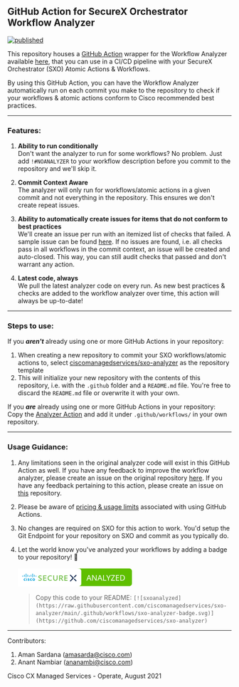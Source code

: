 ## GitHub Action for SecureX Orchestrator Workflow Analyzer

[![published](https://static.production.devnetcloud.com/codeexchange/assets/images/devnet-published.svg)](https://developer.cisco.com/codeexchange/github/repo/ciscomanagedservices/sxo-analyzer)

This repository houses a [GitHub Action](https://github.com/features/actions) wrapper for the Workflow Analyzer available [here](https://ciscosecurity.github.io/sxo-05-security-workflows/analyzer/), that you can use in a CI/CD pipeline with your SecureX Orchestrator (SXO) Atomic Actions & Workflows. 

By using this GitHub Action, you can have the Workflow Analyzer automatically run on each commit you make to the repository to check if your workflows & atomic actions conform to Cisco recommended best practices.

---

### Features:
1. **Ability to run conditionally**
<br>Don't want the analyzer to run for some workflows? No problem. Just add `!#NOANALYZER` to your workflow description before you commit to the repository and we'll skip it.

2. **Commit Context Aware**
<br>The analyzer will only run for workflows/atomic actions in a given commit and not everything in the repository. This ensures we don't create repeat issues.

3. **Ability to automatically create issues for items that do not conform to best practices**
<br>We'll create an issue per run with an itemized list of checks that failed. A sample issue can be found [here](https://github.com/ciscomanagedservices/sxo-analyzer/issues/1). If no issues are found, i.e. all checks pass in all workflows in the commit context, an issue will be created and auto-closed. This way, you can still audit checks that passed and don't warrant any action.

4. **Latest code, always**
<br>We pull the latest analyzer code on every run. As new best practices & checks are added to the workflow analyzer over time, this action will always be up-to-date!

---

### Steps to use:

If you _**aren't**_ already using one or more GitHub Actions in your repository: 
1. When creating a new repository to commit your SXO workflows/atomic actions to, select [ciscomanagedservices/sxo-analyzer](https://github.com/ciscomanagedservices/sxo-analyzer) as the repository template
2. This will initialize your new repository with the contents of this repository, i.e. with the `.github` folder and a `README.md` file. You're free to discard the `README.md` file or overwrite it with your own.

If you _**are**_ already using one or more GitHub Actions in your repository: 
<br>Copy the [Analyzer Action](.github/workflows/analyzer.yml) and add it under `.github/workflows/` in your own repository.

---

### Usage Guidance: 
1. Any limitations seen in the original analyzer code will exist in this GitHub Action as well. If you have any feedback to improve the workflow analyzer, please create an issue on the original repository [here](https://github.com/CiscoSecurity/sxo-05-security-workflows/issues/new?labels=bug). If you have any feedback pertaining to this action, please create an issue on [this](https://github.com/ciscomanagedservices/sxo-analyzer/issues/new) repository.
2. Please be aware of [pricing & usage limits](https://docs.github.com/en/actions/reference/usage-limits-billing-and-administration) associated with using GitHub Actions.
3. No changes are required on SXO for this action to work. You'd setup the Git Endpoint for your repository on SXO and commit as you typically do.
4. Let the world know you've analyzed your workflows by adding a badge to your repository! 🎉
<br><br>[![sxoanalyzed](https://raw.githubusercontent.com/ciscomanagedservices/sxo-analyzer/main/.github/workflows/sxo-analyzer-badge.svg)](https://github.com/ciscomanagedservices/sxo-analyzer)
    
    > Copy this code to your README: `[![sxoanalyzed](https://raw.githubusercontent.com/ciscomanagedservices/sxo-analyzer/main/.github/workflows/sxo-analyzer-badge.svg)](https://github.com/ciscomanagedservices/sxo-analyzer)`

---

Contributors:

1. Aman Sardana (amasarda@cisco.com)
2. Anant Nambiar (ananambi@cisco.com)

Cisco CX Managed Services - Operate, August 2021

